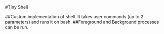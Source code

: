 #Tiny Shell

##Custom implementation of shell. It takes user commands (up to 2 parameters) and runs it on bash.
##Foreground and Background processes can be run.
